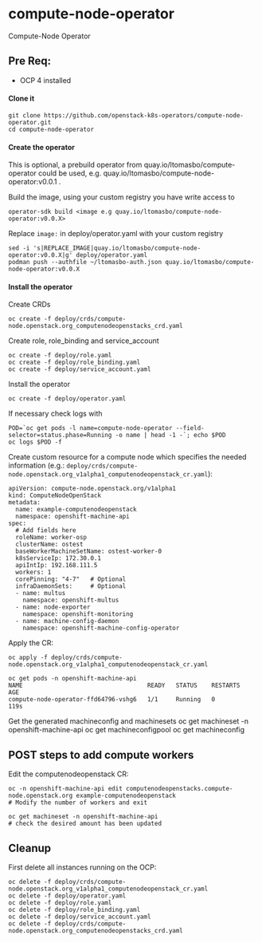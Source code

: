 # compute-node-operator
Compute-Node Operator


## Pre Req:
- OCP 4 installed

#### Clone it

    git clone https://github.com/openstack-k8s-operators/compute-node-operator.git
    cd compute-node-operator

#### Create the operator

This is optional, a prebuild operator from quay.io/ltomasbo/compute-operator could be used, e.g. quay.io/ltomasbo/compute-node-operator:v0.0.1 .

Build the image, using your custom registry you have write access to

    operator-sdk build <image e.g quay.io/ltomasbo/compute-node-operator:v0.0.X>

Replace `image:` in deploy/operator.yaml with your custom registry

    sed -i 's|REPLACE_IMAGE|quay.io/ltomasbo/compute-node-operator:v0.0.X|g' deploy/operator.yaml
    podman push --authfile ~/ltomasbo-auth.json quay.io/ltomasbo/compute-node-operator:v0.0.X

#### Install the operator

Create CRDs
    
    oc create -f deploy/crds/compute-node.openstack.org_computenodeopenstacks_crd.yaml

Create role, role_binding and service_account

    oc create -f deploy/role.yaml
    oc create -f deploy/role_binding.yaml
    oc create -f deploy/service_account.yaml

Install the operator

    oc create -f deploy/operator.yaml

If necessary check logs with

    POD=`oc get pods -l name=compute-node-operator --field-selector=status.phase=Running -o name | head -1 -`; echo $POD
    oc logs $POD -f

Create custom resource for a compute node which specifies the needed information (e.g.: `deploy/crds/compute-node.openstack.org_v1alpha1_computenodeopenstack_cr.yaml`):

    apiVersion: compute-node.openstack.org/v1alpha1
    kind: ComputeNodeOpenStack
    metadata:
      name: example-computenodeopenstack
      namespace: openshift-machine-api
    spec:
      # Add fields here
      roleName: worker-osp
      clusterName: ostest
      baseWorkerMachineSetName: ostest-worker-0
      k8sServiceIp: 172.30.0.1
      apiIntIp: 192.168.111.5
      workers: 1
      corePinning: "4-7"   # Optional
      infraDaemonSets:     # Optional
      - name: multus
        namespace: openshift-multus
      - name: node-exporter
        namespace: openshift-monitoring
      - name: machine-config-daemon
        namespace: openshift-machine-config-operator

Apply the CR:

    oc apply -f deploy/crds/compute-node.openstack.org_v1alpha1_computenodeopenstack_cr.yaml
    
    oc get pods -n openshift-machine-api
    NAME                                   READY   STATUS    RESTARTS   AGE
    compute-node-operator-ffd64796-vshg6   1/1     Running   0          119s

Get the generated machineconfig and machinesets
    oc get machineset  -n openshift-machine-api
    oc get machineconfigpool
    oc get machineconfig


## POST steps to add compute workers

Edit the computenodeopenstack CR:

    oc -n openshift-machine-api edit computenodeopenstacks.compute-node.openstack.org example-computenodeopenstack
    # Modify the number of workers and exit

    oc get machineset -n openshift-machine-api
    # check the desired amount has been updated

## Cleanup

First delete all instances running on the OCP:

    oc delete -f deploy/crds/compute-node.openstack.org_v1alpha1_computenodeopenstack_cr.yaml
    oc delete -f deploy/operator.yaml
    oc delete -f deploy/role.yaml
    oc delete -f deploy/role_binding.yaml
    oc delete -f deploy/service_account.yaml
    oc delete -f deploy/crds/compute-node.openstack.org_computenodeopenstacks_crd.yaml